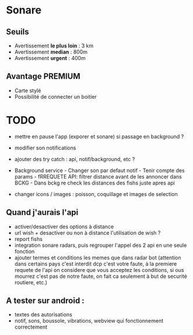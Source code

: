 # Sonare

## Seuils

- Avertissement **le plus loin** : 3 km
- Avertissement **median** : 800m
- Avertissement **urgent** : 400m

## Avantage PREMIUM

- Carte stylé
- Possibilité de connecter un boitier

# TODO


- mettre en pause l'app (exporer et sonare) si passage en background ?

- modifier son notifications

- ajouter des try catch : api, notif/background, etc ?

- Background service
        - Changer son par defaut notif
        - Tenir compte des params
        - fRREQUETE API: filtrer distance avant de les annoncer dans BCKG
        - Dans bckg re check les distances des fishs juste apres api

- changer icons / images : poisson, coquillage et images de selection

## Quand j'aurais l'api
- activer/desactiver des options à distance
- url wish + desactiver ou non à distance l'utilisation de wish ?
- report fishs
- integration sonare radars, puis regrouper l'appel des 2 api en une seule fonction
- ajouter termes et conditions les memes que dans radar bot (attention dans certains pays c'est interdit dcp c'est votre faute, à la premiere requete de l'api on considere que vous acceptez les conditions, si ous mourrez c'est pas de notre faute, on fait ca seulement à but de securité routiere, etc.)


## A tester sur android :
- textes des autorisations
- notif, sons, boussole, vibrations, webview qui fonctionnement correctement
